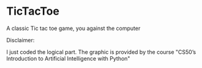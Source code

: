 # TicTacToe
A classic Tic tac toe game, you against the computer

Disclaimer:

I just coded the logical part. The graphic is provided by the course "CS50’s Introduction to Artificial Intelligence with Python"
